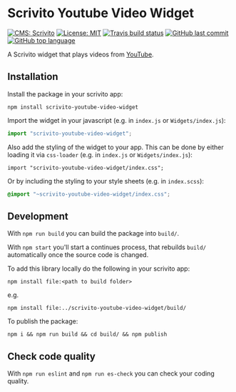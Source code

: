 # Scrivito Youtube Video Widget

[![CMS: Scrivito](https://img.shields.io/badge/CMS-Scrivito-brightgreen.svg)](https://scrivito.com) [![License: MIT](https://img.shields.io/badge/License-MIT-blue.svg)](https://opensource.org/licenses/MIT) [![Travis build status](https://travis-ci.org/apepper/scrivito-youtube-video-widget.svg?branch=master)](https://travis-ci.org/apepper/scrivito-youtube-video-widget) [![GitHub last commit](https://img.shields.io/github/last-commit/apepper/scrivito-youtube-video-widget.svg)](https://github.com/apepper/scrivito-youtube-video-widget) [![GitHub top language](https://img.shields.io/github/languages/top/apepper/scrivito-youtube-video-widget.svg)](https://github.com/apepper/scrivito-youtube-video-widget)

A Scrivito widget that plays videos from [YouTube](https://www.youtube.com/).

## Installation

Install the package in your scrivito app:

```
npm install scrivito-youtube-video-widget
```

Import the widget in your javascript (e.g. in `index.js` or `Widgets/index.js`):

```js
import "scrivito-youtube-video-widget";
```

Also add the styling of the widget to your app. This can be done by either loading it via `css-loader` (e.g. in `index.js` or `Widgets/index.js`):

```
import "scrivito-youtube-video-widget/index.css";
```

Or by including the styling to your style sheets (e.g. in `index.scss`):

```scss
@import "~scrivito-youtube-video-widget/index.css";
```

## Development

With `npm run build` you can build the package into `build/`.

With `npm start` you'll start a continues process, that rebuilds `build/` automatically once the source code is changed.

To add this library locally do the following in your scrivito app:

```
npm install file:<path to build folder>
```

e.g.

```
npm install file:../scrivito-youtube-video-widget/build/
```

To publish the package:

```
npm i && npm run build && cd build/ && npm publish
```

## Check code quality

With `npm run eslint` and `npm run es-check` you can check your coding quality.
